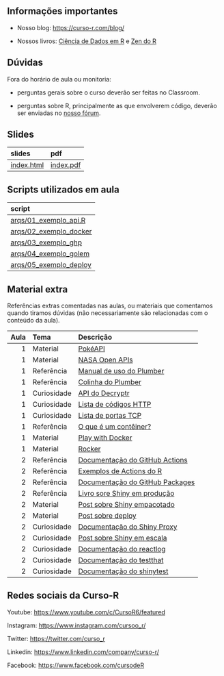 
<!-- README.md is generated from README.Rmd. Please edit that file -->

## Informações importantes

- Nosso blog: <https://curso-r.com/blog/>

- Nossos livros: [Ciência de Dados em R](https://livro.curso-r.com/) e
  [Zen do R](https://curso-r.github.io/zen-do-r/)

## Dúvidas

Fora do horário de aula ou monitoria:

- perguntas gerais sobre o curso deverão ser feitas no Classroom.

- perguntas sobre R, principalmente as que envolverem código, deverão
  ser enviadas no [nosso fórum](https://discourse.curso-r.com/).

## Slides

| slides                                                              | pdf                                                               |
|:--------------------------------------------------------------------|:------------------------------------------------------------------|
| [index.html](https://curso-r.github.io/main-deploy/docs/index.html) | [index.pdf](https://curso-r.github.io/main-deploy/docs/index.pdf) |

## Scripts utilizados em aula

| script                                                                                                |
|:------------------------------------------------------------------------------------------------------|
| [arqs/01_exemplo_api.R](https://github.com/curso-r/202209-deploy/blob/master/arqs/01_exemplo_api.R)   |
| [arqs/02_exemplo_docker](https://github.com/curso-r/202209-deploy/blob/master/arqs/02_exemplo_docker) |
| [arqs/03_exemplo_ghp](https://github.com/curso-r/202209-deploy/blob/master/arqs/03_exemplo_ghp)       |
| [arqs/04_exemplo_golem](https://github.com/curso-r/202209-deploy/blob/master/arqs/04_exemplo_golem)   |
| [arqs/05_exemplo_deploy](https://github.com/curso-r/202209-deploy/blob/master/arqs/05_exemplo_deploy) |

## Material extra

Referências extras comentadas nas aulas, ou materiais que comentamos
quando tiramos dúvidas (não necessariamente são relacionadas com o
conteúdo da aula).

| Aula | Tema        | Descrição                                                                                      |
|-----:|:------------|:-----------------------------------------------------------------------------------------------|
|    1 | Material    | [PokéAPI](https://pokeapi.co/docs/v2)                                                          |
|    1 | Material    | [NASA Open APIs](https://api.nasa.gov/)                                                        |
|    1 | Referência  | [Manual de uso do Plumber](https://www.rplumber.io/)                                           |
|    1 | Referência  | [Colinha do Plumber](https://raw.githubusercontent.com/rstudio/cheatsheets/master/plumber.pdf) |
|    1 | Curiosidade | [API do Decryptr](https://decryptr.netlify.app/)                                               |
|    1 | Curiosidade | [Lista de códigos HTTP](https://pt.wikipedia.org/wiki/Lista_de_c%C3%B3digos_de_estado_HTTP)    |
|    1 | Curiosidade | [Lista de portas TCP](https://pt.wikipedia.org/wiki/Lista_de_portas_dos_protocolos_TCP_e_UDP)  |
|    1 | Referência  | [O que é um contêiner?](https://www.docker.com/resources/what-container)                       |
|    1 | Material    | [Play with Docker](https://labs.play-with-docker.com/)                                         |
|    1 | Material    | [Rocker](https://hub.docker.com/u/rocker)                                                      |
|    2 | Referência  | [Documentação do GitHub Actions](https://docs.github.com/pt/actions)                           |
|    2 | Referência  | [Exemplos de Actions do R](https://github.com/r-lib/actions/tree/master/examples)              |
|    2 | Referência  | [Documentação do GitHub Packages](https://docs.github.com/pt/packages)                         |
|    2 | Referência  | [Livro sore Shiny em produção](https://engineering-shiny.org/)                                 |
|    2 | Material    | [Post sobre Shiny empacotado](https://blog.curso-r.com/posts/2019-07-16-golem/)                |
|    2 | Material    | [Post sobre deploy](https://blog.curso-r.com/posts/2019-09-06-app-deploy/)                     |
|    2 | Curiosidade | [Documentação do Shiny Proxy](https://www.shinyproxy.io/)                                      |
|    2 | Curiosidade | [Post sobre Shiny em escala](https://shiny.rstudio.com/articles/scaling-and-tuning.html)       |
|    2 | Curiosidade | [Documentação do reactlog](https://rstudio.github.io/reactlog/)                                |
|    2 | Curiosidade | [Documentação do testthat](https://testthat.r-lib.org/)                                        |
|    2 | Curiosidade | [Documentação do shinytest](https://github.com/rstudio/shinytest/)                             |

## Redes sociais da Curso-R

Youtube: <https://www.youtube.com/c/CursoR6/featured>

Instagram: <https://www.instagram.com/cursoo_r/>

Twitter: <https://twitter.com/curso_r>

Linkedin: <https://www.linkedin.com/company/curso-r/>

Facebook: <https://www.facebook.com/cursodeR>
